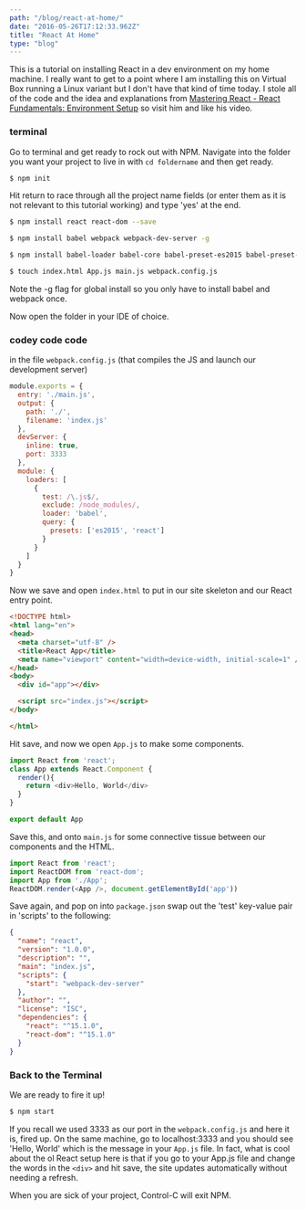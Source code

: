 ```yaml
---
path: "/blog/react-at-home/"
date: "2016-05-26T17:12:33.962Z"
title: "React At Home"
type: "blog"
---
```


This is a tutorial on installing React in a dev environment on my home machine. I really want to get to a point where I am installing this on Virtual Box running a Linux variant but I don't have that kind of time today. I stole all of the code and the idea and explanations from [Mastering React - React Fundamentals: Environment Setup](https://www.youtube.com/watch?v=0BHoz0ptv7k) so visit him and like his video.

### terminal
Go to terminal and get ready to rock out with NPM. Navigate into the folder you want your project to live in with `cd foldername` and then get ready.

```bash
$ npm init
```

Hit return to race through all the project name fields (or enter them as it is not relevant to this tutorial working) and type 'yes' at the end.

```bash
$ npm install react react-dom --save

$ npm install babel webpack webpack-dev-server -g

$ npm install babel-loader babel-core babel-preset-es2015 babel-preset-react

$ touch index.html App.js main.js webpack.config.js
```

Note the -g flag for global install so you only have to install babel and webpack once.

Now open the folder in your IDE of choice.

### codey code code
in the file `webpack.config.js` (that compiles the JS and launch our development server)

```javascript
module.exports = {
  entry: './main.js',
  output: {
    path: './',
    filename: 'index.js'
  },
  devServer: {
    inline: true,
    port: 3333
  },
  module: {
    loaders: [
      {
        test: /\.js$/,
        exclude: /node_modules/,
        loader: 'babel',
        query: {
          presets: ['es2015', 'react']
        }
      }
    ]
  }
}
```

Now we save and open `index.html` to put in our site skeleton and our React entry point.

```html
<!DOCTYPE html>
<html lang="en">
<head>
  <meta charset="utf-8" />
  <title>React App</title>
  <meta name="viewport" content="width=device-width, initial-scale=1" />
</head>
<body>
  <div id="app"></div>

  <script src="index.js"></script>
</body>

</html>
```

Hit save, and now we open `App.js` to make some components.

```javascript
import React from 'react';
class App extends React.Component {
  render(){
    return <div>Hello, World</div>
  }
}

export default App
```

Save this, and onto `main.js` for some connective tissue between our components and the HTML.

```javascript
import React from 'react';
import ReactDOM from 'react-dom';
import App from './App';
ReactDOM.render(<App />, document.getElementById('app'))
```

Save again, and pop on into `package.json` swap out the 'test' key-value pair in 'scripts' to the following:

```json
{
  "name": "react",
  "version": "1.0.0",
  "description": "",
  "main": "index.js",
  "scripts": {
    "start": "webpack-dev-server"
  },
  "author": "",
  "license": "ISC",
  "dependencies": {
    "react": "^15.1.0",
    "react-dom": "^15.1.0"
  }
}
```

### Back to the Terminal
We are ready to fire it up!

```bash
$ npm start
```

If you recall we used 3333 as our port in the `webpack.config.js` and here it is, fired up. On the same machine, go to localhost:3333 and you should see 'Hello, World' which is the message in your `App.js` file. In fact, what is cool about the ol React setup here is that if you go to your App.js file and change the words in the `<div>` and hit save, the site updates automatically without needing a refresh.

When you are sick of your project, Control-C will exit NPM.
